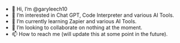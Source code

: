 - 👋 Hi, I’m @garyleech10
- 👀 I’m interested in Chat GPT, Code Interpreter and various AI Tools.
- 🌱 I’m currently learning Zapier and various AI Tools.
- 💞️ I’m looking to collaborate on nothing at the moment.
- 📫 How to reach me (will update this at some point in the future).

<!---
garyleech10/garyleech10 is a ✨ special ✨ repository because its `README.md` (this file) appears on your GitHub profile.
You can click the Preview link to take a look at your changes.
--->
